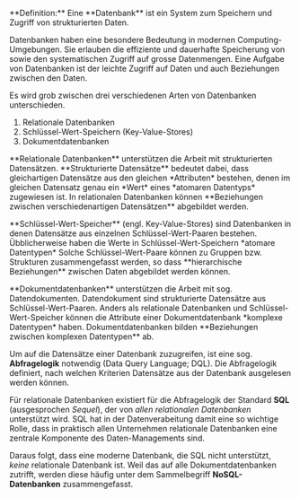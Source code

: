 <p class="alert alert-primary" markdown="1">
**Definition:** Eine **Datenbank** ist ein System zum Speichern und Zugriff von strukturierten Daten.  
</p>

Datenbanken haben eine besondere Bedeutung in modernen Computing-Umgebungen. Sie erlauben die effiziente und dauerhafte Speicherung von sowie den systematischen Zugriff auf grosse Datenmengen. Eine Aufgabe von Datenbanken ist der leichte Zugriff auf Daten und auch Beziehungen zwischen den Daten. 

Es wird grob zwischen drei verschiedenen Arten von Datenbanken unterschieden. 

1. Relationale Datenbanken
2. Schlüssel-Wert-Speichern (Key-Value-Stores)
3. Dokumentdatenbanken

<p class="alert alert-primary" markdown="1">
**Relationale Datenbanken** unterstützen die Arbeit mit strukturierten Datensätzen. **Strukturierte Datensätze** bedeutet dabei, dass gleichartigen Datensätze aus den gleichen *Attributen* bestehen, denen im gleichen Datensatz genau ein *Wert* eines *atomaren Datentyps* zugewiesen ist. In relationalen Datenbanken können **Beziehungen zwischen verschiedenartigen Datensätzen** abgebildet werden.
</p>

<p class="alert alert-primary" markdown="1">
**Schlüssel-Wert-Speicher** (engl. Key-Value-Stores) sind Datenbanken in denen Datensätze aus einzelnen Schlüssel-Wert-Paaren bestehen. Übblicherweise haben die Werte in Schlüssel-Wert-Speichern *atomare Datentypen* Solche Schlüssel-Wert-Paare können zu Gruppen bzw. Strukturen zusammengefasst werden, so dass **hierarchische Beziehungen** zwischen Daten abgebildet werden können.
</p>

<p class="alert alert-primary" markdown="1">
**Dokumentdatenbanken** unterstützen die Arbeit mit sog. Datendokumenten. Datendokument sind strukturierte Datensätze aus Schlüssel-Wert-Paaren. Anders als relationale Datenbanken und Schlüssel-Wert-Speicher können die Attribute einer Dokumentdatenbank *komplexe Datentypen* haben. Dokumentdatenbanken bilden **Beziehungen zwischen komplexen Datentypen** ab.
</p>

Um auf die Datensätze einer Datenbank zuzugreifen, ist eine sog. **Abfragelogik** notwendig (Data Query Language; DQL). Die Abfragelogik definiert, nach welchen Kriterien Datensätze aus der Datenbank ausgelesen werden können. 

Für relationale Datenbanken existiert für die Abfragelogik der Standard **SQL** (ausgesprochen *Sequel*), der von *allen relationalen Datenbanken* unterstützt wird. SQL hat in der Datenverabeitung damit eine so wichtige Rolle, dass in praktisch allen Unternehmen relationale Datenbanken eine zentrale Komponente des Daten-Managements sind.

Daraus folgt, dass eine moderne Datenbank, die SQL nicht unterstützt, *keine* relationale Datenbank ist. Weil das auf alle Dokumentdatenbanken zutrifft, werden diese häufig unter dem Sammelbegriff **NoSQL-Datenbanken** zusammengefasst.
